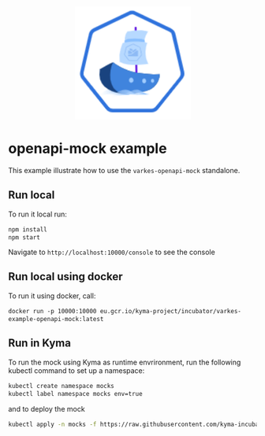 <p align="center">
 <img src="https://raw.githubusercontent.com/kyma-incubator/varkes/master/logos/logo_medium.png" width="235">
</p>

# openapi-mock example

This example illustrate how to use the `varkes-openapi-mock` standalone.

## Run local

To run it local run:
```
npm install
npm start
```

Navigate to `http://localhost:10000/console` to see the console

## Run local using docker

To run it using docker, call:
```
docker run -p 10000:10000 eu.gcr.io/kyma-project/incubator/varkes-example-openapi-mock:latest
```

## Run in Kyma

To run the mock using Kyma as runtime envrironment, run the following kubectl command to set up a namespace:

```bash
kubectl create namespace mocks
kubectl label namespace mocks env=true
```

and to deploy the mock
```bash
kubectl apply -n mocks -f https://raw.githubusercontent.com/kyma-incubator/varkes/master/examples/openapi-mock/deployment/deployment.yaml
```